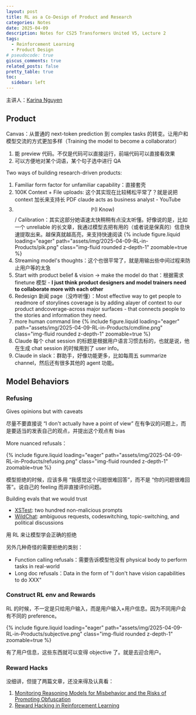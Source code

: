 ```yaml
---
layout: post
title: RL as a Co-Design of Product and Research
categories: Notes
date: 2025-04-09
description: Notes for CS25 Transformers United V5, Lecture 2
tags:
  - Reinforcement Learning
  - Product Design
# pseudocode: true
giscus_comments: true
related_posts: false
pretty_table: true
toc:
  sidebar: left
---
```


主讲人：[Karina Nguyen](https://karinanguyen.com/)

## Product

Canvas：从普通的 next-token prediction 到 complex tasks 的转变。让用户和模型交流的方式更加多样（Training the model to become a collaborator）

1. 能 preview 代码。不仅是代码可以直接运行，前端代码可以直接看效果
2. 可以方便地对某个词语，某个句子选中进行 QA

Two ways of building research-driven products:

1. Familiar form factor for unfamiliar capability：直接套壳
1. 100K Context + File uploads: 这个其实现在比较稀松平常了？就是说把 context 加长来支持长 PDF claude acts as business analyst - YouTube
1. $$\mathbb{P}(\text{I Know})$$ / Calibration：其实这部分她语速太快稍稍有点没太听懂。好像说的是，比如一个 unreliable 的长文章，我通过模型去把有用的（或者说是保真的）信息快速提取出来。越保真就越高亮，来支持快速阅读
   {% include figure.liquid loading="eager" path="assets/img/2025-04-09-RL-in-Products/pik.png" class="img-fluid rounded z-depth-1" zoomable=true %}
1. Streaming model's thoughts：这个也很平常了，就是用输出些中间过程来防止用户等的太急
1. Start with product belief & vision -> make the model do that：根据需求 finetune 模型 - **I just think product designers and model trainers need to collaborate more with each other**
1. Redesign 新闻 page（没咋听懂）：Most effective way to get people to readmore of storylines coverage is by adding alayer of context to our product andcoverage-across major surfaces - that connects people to the stories and information they need.
1. more human command line
   {% include figure.liquid loading="eager" path="assets/img/2025-04-09-RL-in-Products/cmdline.png" class="img-fluid rounded z-depth-1" zoomable=true %}
1. Claude 每个 chat session 的标题是根据用户语言习惯去标的，也就是说，他在生成 chat session 的时候用到了 user info。
1. Claude in slack：群助手，好像功能更多，比如每周五 summarize channel，然后还有很多其他的 agent 功能。

## Model Behaviors

### Refusing

Gives opinions but with caveats

尽量不要直接说 “I don't actually have a point of view” 在有争议的问题上，而是要适当的发表自己的观点，并提出这个观点有 bias

More nuanced refusals：

{% include figure.liquid loading="eager" path="assets/img/2025-04-09-RL-in-Products/refusing.png" class="img-fluid rounded z-depth-1" zoomable=true %}

模型拒绝的时候，应该多用 “我感觉这个问题很难回答”，而不是 “你的问题很难回答”。说自己的 feeling 而非直接评价问题。

Building evals that we would trust

- [XSTest](https://aclanthology.org/2024.naacl-long.301.pdf): two hundred non-malicious prompts
- [WildChat](https://huggingface.co/datasets/allenai/WildChat): ambiguous requests, codeswitching, topic-switching, and political discussions

用 RL 来让模型学会正确的拒绝

另外几种奇怪的需要拒绝的类别：

- Function calling refusals：需要告诉模型他没有 physical body to perform tasks in real-world
- Long doc refusals：Data in the form of "I don't have vision capabilities to do XXX"

### Construct RL env and Rewards

RL 的时候，不一定是只给用户输入，而是用户输入+用户信息。因为不同用户会有不同的 preference。

{% include figure.liquid loading="eager" path="assets/img/2025-04-09-RL-in-Products/subjective.png" class="img-fluid rounded z-depth-1" zoomable=true %}

有了用户信息，这些东西就可以变得 objective 了。就是去迎合用户。

### Reward Hacks

没细讲，但提了两篇文章，还没来得及认真看：

1. [Monitoring Reasoning Models for Misbehavior and the Risks of Promoting Obfuscation](https://arxiv.org/abs/2503.11926)
2. [Reward Hacking in Reinforcement Learning](https://lilianweng.github.io/posts/2024-11-28-reward-hacking/)
